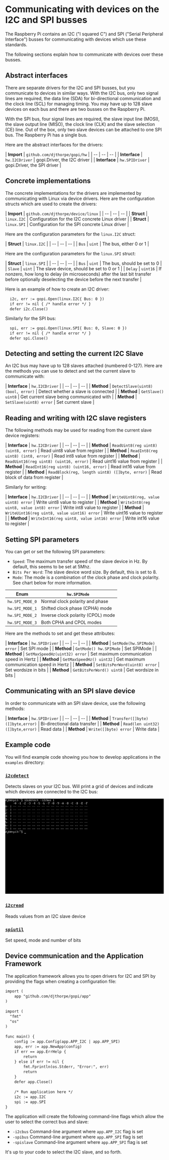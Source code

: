 
# Communicating with devices on the I2C and SPI busses

The Raspberry Pi contains an I2C ("I squared C") and SPI ("Serial Peripheral Interface")
busses for communicating with devices which use these standards.

The following sections explain how to communicate with devices over these busses.

## Abstract interfaces

There are separate drivers for the I2C and SPI busses, but you communicate to
devices in similar ways. With the I2C bus, only two signal lines are required,
the data line (SDA) for bi-directional communication and the clock line (SCL)
for managing timing. You may have up to 128 slave devices on each bus and 
there are two busses on the Raspberry Pi.

With the SPI bus, four signal lines are required, the slave input line (MOSI),
the slave output line (MISO), the clock line (CLK) and the slave selection (CE)
line. Out of the box, only two slave devices can be attached to one SPI bus.
The Raspberry Pi has a single bus.

Here are the abstract interfaces for the drivers:

| **Import** | `github.com/djthorpe/gopi/hw` |
| -- | -- | -- |
| **Interface** | `hw.I2CDriver` | gopi.Driver, the I2C driver |
| **Interface** | `hw.SPIDriver` | gopi.Driver, the SPI driver |

## Concrete implementations

The concrete implementations for the drivers are implemented by communicating
with Linux via device drivers. Here are the configuration structs which are
used to create the drivers:

| **Import** | `github.com/djthorpe/device/linux` |
| -- | -- | -- |
| **Struct** | `linux.I2C` | Configuration for the I2C concrete Linux driver |
| **Struct** | `linux.SPI` | Configuration for the SPI concrete Linux driver |

Here are the configuration parameters for the `linux.I2C` struct:

| **Struct** | `linux.I2C` |
| -- | -- | -- |
| `Bus` | `uint` | The bus, either 0 or 1 |

Here are the configuration parameters for the `linux.SPI` struct:

| **Struct** | `linux.SPI` |
| -- | -- | -- |
| `Bus` | `uint` | The bus, should be set to 0 |
| `Slave` | `uint` | The slave device, should be set to 0 or 1 |
| `Delay` | `uint16` | If nonzero, how long to delay (in microseconds) after the last bit transfer before optionally deselecting the device before the next transfer |

Here is an example of how to create an I2C driver:

```
  i2c, err := gopi.Open(linux.I2C{ Bus: 0 })
  if err != nil { /* handle error */ }
  defer i2c.Close()
```

Similarly for the SPI bus:

```
  spi, err := gopi.Open(linux.SPI{ Bus: 0, Slave: 0 })
  if err != nil { /* handle error */ }
  defer spi.Close()
```

## Detecting and setting the current I2C Slave

An I2C bus may have up to 128 slaves attached (numbered 0-127). Here are the
methods you can use to detect and set the current slave to communicate with:

| **Interface** | `hw.I2CDriver` |
| -- | -- | -- |
| **Method** | `DetectSlave(uint8) (bool, error)` | Detect whether a slave is connected |
| **Method** | `GetSlave() uint8` | Get current slave being communicated with |
| **Method** | `SetSlave(uint8) error` | Set current slave |

## Reading and writing with I2C slave registers

The following methods may be used for reading from the current slave device registers:

| **Interface** | `hw.I2CDriver` |
| -- | -- | -- |
| **Method** | `ReadUint8(reg uint8) (uint8, error)` | Read uint8 value from register |
| **Method** | `ReadInt8(reg uint8) (int8, error)` | Read int8 value from register |
| **Method** | `ReadUint16(reg uint8) (uint16, error)` | Read uint16 value from register |
| **Method** | `ReadInt16(reg uint8) (uint16, error)` | Read int16 value from register |
| **Method** | `ReadBlock(reg, length uint8) ([]byte, error)` | Read block of data from register |

Similarly for writing:

| **Interface** | `hw.I2CDriver` |
| -- | -- | -- |
| **Method** | `WriteUint8(reg, value uint8) error` | Write uint8 value to register |
| **Method** | `WriteInt8(reg uint8, value int8) error` | Write int8 value to register |
| **Method** | `WriteUint16(reg uint8, value uint16) error` | Write uint16 value to register |
| **Method** | `WriteInt16(reg uint8, value int16) error` | Write int16 value to register |

## Setting SPI parameters

You can get or set the following SPI parameters:

  * `Speed`: The maximum transfer speed of the slave device in Hz. By default,
    this seems to be set at 5Mhz.
  * `Bits Per Word`: The slave device word size. By default, this is set to 8.
  * `Mode`: The mode is a combination of the clock phase and clock polarity. See
    chart below for more information.

| **Enum** | `hw.SPIMode` |
| -- | -- |
| `hw.SPI_MODE_0` | Normal clock polarity and phase |
| `hw.SPI_MODE_1` | Shifted clock phase (CPHA) mode |
| `hw.SPI_MODE_2` | Inverse clock polarity (CPOL) mode |
| `hw.SPI_MODE_3` | Both CPHA and CPOL modes |

Here are the methods to set and get these attributes:

| **Interface** | `hw.SPIDriver` |
| -- | -- | -- |
| **Method** | `SetMode(hw.SPIMode) error` | Set SPI mode |
| **Method** | `GetMode() hw.SPIMode` | Set SPIMode |
| **Method** | `SetMaxSpeedHz(uint32) error` | Set maximum communication speed in Hertz |
| **Method** | `GetMaxSpeedHz() uint32` | Get maximum communication speed in Hertz |
| **Method** | `SetBitsPerWord(uint8) error` | Set wordsize in bits |
| **Method** | `GetBitsPerWord() uint8` | Get wordsize in bits |

## Communicating with an SPI slave device

In order to communicate with an SPI slave device, use the following methods:

| **Interface** | `hw.SPIDriver` |
| -- | -- | -- |
| **Method** | `Transfer([]byte) ([]byte,error)` | Bi-directional data transfer |
| **Method** | `Read(len uint32) ([]byte,error)` | Read data |
| **Method** | `Write([]byte) error` | Write data |

## Example code

You will find example code showing you how to develop applications in the `examples` directory:

### [`i2cdetect`](https://github.com/djthorpe/gopi/blob/master/examples/i2c/i2cdetect.go)

Detects slaves on your I2C bus. Will print a grid of devices and indicate
which devices are connected to the I2C bus:

![alt text](assets/img/i2cdetect_screenshot.png "i2cdetect.go")

### [`i2cread`](https://github.com/djthorpe/gopi/blob/master/examples/i2c/i2cread.go)

Reads values from an I2C slave device

### [`spiutil`](https://github.com/djthorpe/gopi/blob/master/examples/spi/spiutil.go)

Set speed, mode and number of bits

## Device communication and the Application Framework

The application framework allows you to open drivers for I2C and SPI by providing
the flags when creating a configuration file:

```
import (
	app "github.com/djthorpe/gopi/app"
)

import (
  "fmt"
  "os"
)

func main() {
	config := app.Config(app.APP_I2C | app.APP_SPI)
	app, err := app.NewApp(config)
	if err == app.ErrHelp {
		return
	} else if err != nil {
		fmt.Fprintln(os.Stderr, "Error:", err)
		return
	}
	defer app.Close()
	
	/* Run application here */
	i2c := app.I2C
	spi := app.SPI
}

```

The application will create the following command-line flags which allow
the user to select the correct bus and slave:

  * `-i2cbus` Command-line argument where `app.APP_I2C` flag is set
  * `-spibus` Command-line argument where `app.APP_SPI` flag is set
  * `-spislave` Command-line argument where `app.APP_SPI` flag is set

It's up to your code to select the I2C slave, and so forth.








